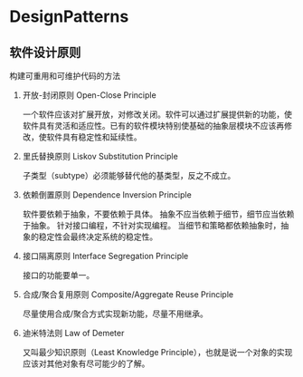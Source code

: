 # DesignPatterns

## 软件设计原则

构建可重用和可维护代码的方法

1. 开放-封闭原则 Open-Close Principle

   一个软件应该对扩展开放，对修改关闭。软件可以通过扩展提供新的功能，使软件具有灵活和适应性。已有的软件模块特别使基础的抽象层模块不应该再修改，使软件具有稳定性和延续性。

2. 里氏替换原则 Liskov Substitution Principle

   子类型（subtype）必须能够替代他的基类型，反之不成立。

3. 依赖倒置原则 Dependence Inversion Principle

   软件要依赖于抽象，不要依赖于具体。
   抽象不应当依赖于细节，细节应当依赖于抽象。
   针对接口编程，不针对实现编程。
   当细节和策略都依赖抽象时，抽象的稳定性会最终决定系统的稳定性。

4. 接口隔离原则 Interface Segregation Principle

   接口的功能要单一。

5. 合成/聚合复用原则 Composite/Aggregate Reuse Principle

   尽量使用合成/聚合方式实现新功能，尽量不用继承。

6. 迪米特法则 Law of Demeter

   又叫最少知识原则（Least Knowledge Principle），也就是说一个对象的实现应该对其他对象有尽可能少的了解。
